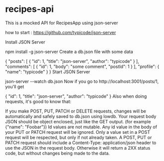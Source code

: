# recipes-api

This is a mocked API for RecipesApp using json-server

how to start : https://github.com/typicode/json-server

Install JSON Server

npm install -g json-server
Create a db.json file with some data

{
"posts": [
{ "id": 1, "title": "json-server", "author": "typicode" }
],
"comments": [
{ "id": 1, "body": "some comment", "postId": 1 }
],
"profile": { "name": "typicode" }
}
Start JSON Server

json-server --watch db.json
Now if you go to http://localhost:3001/posts/1, you'll get

{ "id": 1, "title": "json-server", "author": "typicode" }
Also when doing requests, it's good to know that:

If you make POST, PUT, PATCH or DELETE requests, changes will be automatically and safely saved to db.json using lowdb.
Your request body JSON should be object enclosed, just like the GET output. (for example {"name": "Foobar"})
Id values are not mutable. Any id value in the body of your PUT or PATCH request will be ignored. Only a value set in a POST request will be respected, but only if not already taken.
A POST, PUT or PATCH request should include a Content-Type: application/json header to use the JSON in the request body. Otherwise it will return a 2XX status code, but without changes being made to the data.
